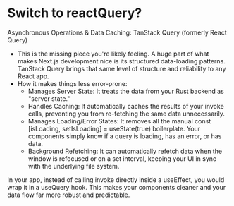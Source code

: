 # Switch to reactQuery?

Asynchronous Operations & Data Caching: TanStack Query (formerly React Query)

- This is the missing piece you're likely feeling. A huge part of what makes Next.js development nice is its structured data-loading patterns. TanStack Query brings that same level of structure and reliability to any React app.
- How it makes things less error-prone:
  - Manages Server State: It treats the data from your Rust backend as "server state."
  - Handles Caching: It automatically caches the results of your invoke calls, preventing you from re-fetching the same data unnecessarily.
  - Manages Loading/Error States: It removes all the manual const [isLoading, setIsLoading] = useState(true) boilerplate. Your components simply know if a query is loading, has an error, or has data.
  - Background Refetching: It can automatically refetch data when the window is refocused or on a set interval, keeping your UI in sync with the underlying file system.

In your app, instead of calling invoke directly inside a useEffect, you would wrap it in a useQuery hook. This makes your components cleaner and your data flow far more robust and predictable.
